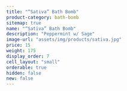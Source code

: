 ```yaml
---
title: "“Sativa” Bath Bomb"
product-category: bath-bomb
sitemap: true
name: "“Sativa” Bath Bomb"
description: "Peppermint w/ Sage"
image-url: "assets/img/products/sativa.jpg"
price: 15
weight: 175
display_order: 7
cell_layout: "small"
orderable: true
hidden: false
new: false
---
```

